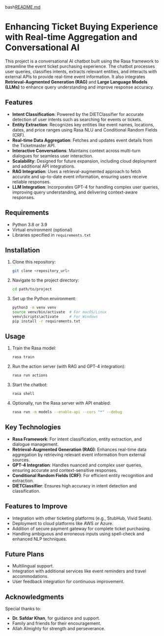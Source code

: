 bash[README.md](https://github.com/user-attachments/files/18310121/README.md)
# Enhancing Ticket Buying Experience with Real-time Aggregation and Conversational AI

This project is a conversational AI chatbot built using the Rasa framework to streamline the event ticket purchasing experience. The chatbot processes user queries, classifies intents, extracts relevant entities, and interacts with external APIs to provide real-time event information. It also integrates **Retrieval-Augmented Generation (RAG)** and **Large Language Models (LLMs)** to enhance query understanding and improve response accuracy.

## Features
- **Intent Classification**: Powered by the DIETClassifier for accurate detection of user intents such as searching for events or tickets.
- **Entity Extraction**: Recognizes key entities like event names, locations, dates, and price ranges using Rasa NLU and Conditional Random Fields (CRF).
- **Real-time Data Aggregation**: Fetches and updates event details from the Ticketmaster API.
- **Interactive Conversations**: Maintains context across multi-turn dialogues for seamless user interaction.
- **Scalability**: Designed for future expansion, including cloud deployment and additional API integrations.
- **RAG Integration**: Uses a retrieval-augmented approach to fetch accurate and up-to-date event information, ensuring users receive reliable responses.
- **LLM Integration**: Incorporates GPT-4 for handling complex user queries, improving query understanding, and delivering context-aware responses.

## Requirements
- Python 3.8 or 3.9
- Virtual environment (optional)
- Libraries specified in `requirements.txt`

## Installation
1. Clone this repository:
   ```bash
   git clone <repository_url>
   ```
2. Navigate to the project directory:
   ```bash
   cd path/to/project
   ```
3. Set up the Python environment:
   ```bash
   python3 -m venv venv
   source venv/bin/activate  # For macOS/Linux
   venv\Scripts\activate     # For Windows
   pip install -r requirements.txt
   ```

## Usage
1. Train the Rasa model:
   ```bash
   rasa train
   ```
2. Run the action server (with RAG and GPT-4 integration):
   ```bash
   rasa run actions
   ```
3. Start the chatbot:
   ```bash
   rasa shell
   ```
4. Optionally, run the Rasa server with API enabled:
   ```bash
   rasa run -m models --enable-api --cors "*" --debug
   ```

## Key Technologies
- **Rasa Framework**: For intent classification, entity extraction, and dialogue management.
- **Retrieval-Augmented Generation (RAG)**: Enhances real-time data aggregation by retrieving relevant event information from external sources.
- **GPT-4 Integration**: Handles nuanced and complex user queries, ensuring accurate and context-sensitive responses.
- **Conditional Random Fields (CRF)**: For efficient entity recognition and extraction.
- **DIETClassifier**: Ensures high accuracy in intent detection and classification.

## Features to Improve
- Integration with other ticketing platforms (e.g., StubHub, Vivid Seats).
- Deployment to cloud platforms like AWS or Azure.
- Addition of secure payment gateway for complete ticket purchasing.
- Handling ambiguous and erroneous inputs using spell-check and enhanced NLP techniques.

## Future Plans
- Multilingual support.
- Integration with additional services like event reminders and travel accommodations.
- User feedback integration for continuous improvement.

## Acknowledgments
Special thanks to:
- **Dr. Safdar Khan**, for guidance and support.
- Family and friends for their encouragement.
- Allah Almighty for strength and perseverance.


